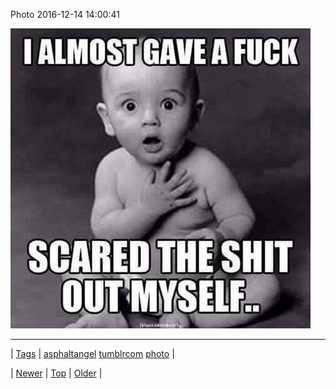 <!--
title: Photo 2016-12-14 14
date: 2020-06-28T15:27:00.144Z
tags: asphaltangel, tumblrcom, photo
-->


Photo 2016-12-14 14:00:41

![](154464270045-0.jpg)

<!--BOTTOM-POST-NAVIGATION-->
---

| [Tags](tags.md) | [asphaltangel](tag-asphaltangel.md) [tumblrcom](tag-tumblrcom.md) [photo](tag-photo.md) |

| [Newer](154458881010.md) | [Top](index.md) | [Older](154472200014.md) |